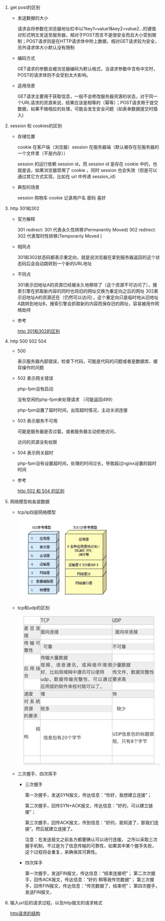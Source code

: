1. get post的区别

   - 发送数据的大小

     请求会将参数在浏览器地址栏中以?key1=value1&key2=value2...的键值对形式明文发送至服务器，相对于POST而言不是很安全而且大小受到限制；POST请求则是在HTTP请求体中附上数据，相对GET请求较为安全，另外请求体大小默认没有限制

   - 编码方式

     GET请求的参数会被浏览器编码为默认格式，当请求参数中含有中文时，POST的请求体则不会受到太大影响。

   - 适用场景

     GET请求主要用于获取信息，一般不会修改服务器资源的状态，对于同一个URL请求的资源来说，结果应该是相等的（幂等）；POST请求用于提交数据，如果不做相应的处理，可能会发生安全问题（如表单数据提交时插入)

     

2. session  和 cookies的区别

   - 存储位置 

     cookie 在客户端（浏览器）session 在服务器端（默认被存在在服务器的一个文件里（不是内存））

     session 的运行依赖 session id，而 session id 是存在 cookie 中的，也就是说，如果浏览器禁用了 cookie ，同时 session 也会失效（但是可以通过其它方式实现，比如在 url 中传递 session_id） 

   - 典型的场景

     session 购物车    cookie   记录用户名 密码  喜好

     

3. http 301和302

   - 官方解释

     301 redirect: 301 代表永久性转移(Permanently Moved)
     302 redirect: 302 代表暂时性转移(Temporarily Moved )

   - 相同点

     301和302状态码都表示重定向，就是说浏览器在拿到服务器返回的这个状态码后会自动跳转到一个新的URL地址

   - 不同点

     301表示旧地址A的资源已经被永久地移除了（这个资源不可访问了），搜索引擎在抓取新内容的同时也将旧的网址交换为重定向之后的网址
     302表示旧地址A的资源还在（仍然可以访问），这个重定向只是临时地从旧地址A跳转到地址B，搜索引擎会抓取新的内容而保存旧的网址，容易被用作网络劫持

   - 参考

     [http 301和302的区别](https://www.cnblogs.com/lanqiu5ge/p/9457074.html)

     

4. http 500 502 504

   - 500 

     表示服务器内部错误，检查下代码，可能是代码的问题或者是数据库、缓存操作的问题

   - 502 表示网关错误

     php-fpm没有启动

     没有空闲的php-fpm来处理请求 （可能返回499）

     php-fpm设置了超时时间，出现超时情况，主动关闭连接

   - 503 表示服务不可用

     可能是服务器是否过载，或者服务器主动拒绝访问，

     访问的资源没有权限

   - 504 表示网关超时

     php-fpm没有设置超时间，处理的时间过长，导致超过nginx设置的超时时间

   - 参考

     [http 502 和 504 的区别](https://blog.csdn.net/qq_32792365/article/details/85233583)



5. 网络模型和各层数据

   - tcp/ip四层网络模型

     ![avatar](Public/img/net1.jpg)

   - tcp和udp的区别

     ![avatar](Public/img/net2.jpg)

   - 三次握手、四次挥手

     - 三次握手

       第一次握手，发送SYN报文，传达信息：“你好，我想建立连接”；

       第二次握手，回传SYN+ACK报文，传达信息：“好的，可以建立链接”；

       第三次握手，回传ACK报文，传到信息：“好的，我知道了，那我们连接”。然后就建立连接了。

       注意：在发送报文之前各方都要确认可以进行连接。
       之所以采取三次握手机制，不过是为了信息传输的可靠性，如果其中某个握手失败，这个过程将会重复，来确保其可靠性。

     - 四次挥手

       第一次握手，发送FIN报文，传达信息：“结束连接吧”；
       第二次次握手，回传ACK报文，传达信息：“好的 稍等我传完数据”；
       第三次握手，回传FIN报文，传达信息：“传完数据了，结束吧”；
       第四次握手，发送FIN报文，

6. 输入url后的请求过程，以及http报文的请求格式

   [http请求的结构](https://note.youdao.com/s/Cgc3xx19)

